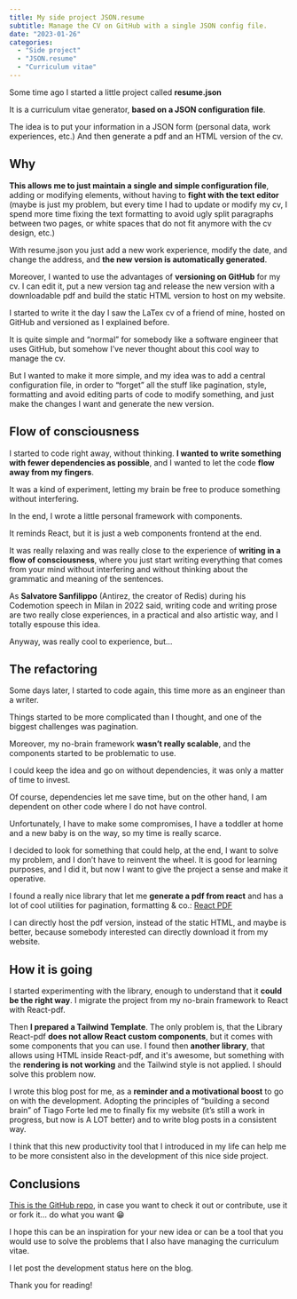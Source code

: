 ```yaml
---
title: My side project JSON.resume
subtitle: Manage the CV on GitHub with a single JSON config file.
date: "2023-01-26"
categories: 
  - "Side project"
  - "JSON.resume"
  - "Curriculum vitae"
---
```


Some time ago I started a little project called **resume.json**

It is a curriculum vitae generator, **based on a JSON configuration file**.

The idea is to put your information in a JSON form (personal data, work experiences, etc.) And then generate a pdf and an HTML version of the cv.

## Why

**This allows me to just maintain a single and simple configuration file**, adding or modifying elements, without having to **fight with the text editor** (maybe is just my problem, but every time I had to update or modify my cv, I spend more time fixing the text formatting to avoid ugly split paragraphs between two pages, or white spaces that do not fit anymore with the cv design, etc.)

With resume.json you just add a new work experience, modify the date, and change the address, and **the new version is automatically generated**.

Moreover, I wanted to use the advantages of **versioning on GitHub** for my cv. I can edit it, put a new version tag and release the new version with a downloadable pdf and build the static HTML version to host on my website.

I started to write it the day I saw the LaTex cv of a friend of mine, hosted on GitHub and versioned as I explained before.

It is quite simple and “normal” for somebody like a software engineer that uses GitHub, but somehow I’ve never thought about this cool way to manage the cv.

But I wanted to make it more simple, and my idea was to add a central configuration file, in order to “forget” all the stuff like pagination, style, formatting and avoid editing parts of code to modify something, and just make the changes I want and generate the new version.

## Flow of consciousness

I started to code right away, without thinking. **I wanted to write something with fewer dependencies as possible**, and I wanted to let the code **flow away from my fingers**.

It was a kind of experiment, letting my brain be free to produce something without interfering.

In the end, I wrote a little personal framework with components.

It reminds React, but it is just a web components frontend at the end.

It was really relaxing and was really close to the experience of **writing in a flow of consciousness**, where you just start writing everything that comes from your mind without interfering and without thinking about the grammatic and meaning of the sentences.

As **Salvatore Sanfilippo** (Antirez, the creator of Redis) during his Codemotion speech in Milan in 2022 said, writing code and writing prose are two really close experiences, in a practical and also artistic way, and I totally espouse this idea.

Anyway, was really cool to experience, but…

## The refactoring

Some days later, I started to code again, this time more as an engineer than a writer.

Things started to be more complicated than I thought, and one of the biggest challenges was pagination.

Moreover, my no-brain framework **wasn’t really scalable**, and the components started to be problematic to use.

I could keep the idea and go on without dependencies, it was only a matter of time to invest.

Of course, dependencies let me save time, but on the other hand, I am dependent on other code where I do not have control.

Unfortunately, I have to make some compromises, I have a toddler at home and a new baby is on the way, so my time is really scarce.

I decided to look for something that could help, at the end, I want to solve my problem, and I don’t have to reinvent the wheel. It is good for learning purposes, and I did it, but now I want to give the project a sense and make it operative.

I found a really nice library that let me **generate a pdf from react** and has a lot of cool utilities for pagination, formatting & co.: [React PDF](https://react-pdf.org/)

I can directly host the pdf version, instead of the static HTML, and maybe is better, because somebody interested can directly download it from my website.

## How it is going

I started experimenting with the library, enough to understand that it **could be the right way**. I migrate the project from my no-brain framework to React with React-pdf.

Then **I prepared a Tailwind Template**. The only problem is, that the Library React-pdf **does not allow React custom components**, but it comes with some components that you can use.
I found then **another library**, that allows using HTML inside React-pdf, and it's awesome, but something with the **rendering is not working** and the Tailwind style is not applied. I should solve this problem now.

I wrote this blog post for me, as a **reminder and a motivational boost** to go on with the development. Adopting the principles of “building a second brain” of Tiago Forte led me to finally fix my website (it’s still a work in progress, but now is A LOT better) and to write blog posts in a consistent way.

I think that this new productivity tool that I introduced in my life can help me to be more consistent also in the development of this nice side project.

## Conclusions

[This is the GitHub repo](https://github.com/daaanny90/JSON.resume), in case you want to check it out or contribute, use it or fork it… do what you want 😁

I hope this can be an inspiration for your new idea or can be a tool that you would use to solve the problems that I also have managing the curriculum vitae.

I let post the development status here on the blog.

Thank you for reading!